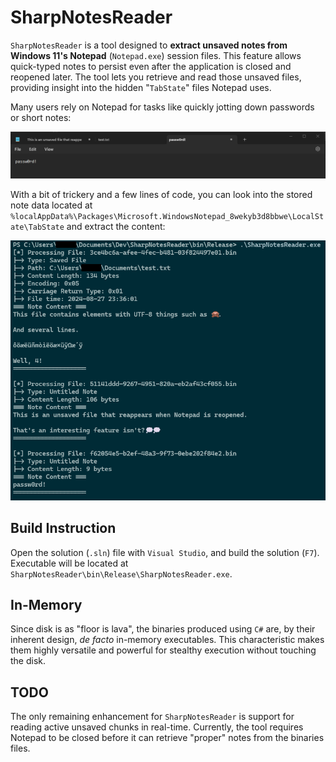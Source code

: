 # SharpNotesReader
`SharpNotesReader` is a tool designed to **extract unsaved notes from Windows 11's Notepad** (`Notepad.exe`) session files. This feature allows quick-typed notes to persist even after the application is closed and reopened later. The tool lets you retrieve and read those unsaved files, providing insight into the hidden "`TabState`" files Notepad uses.

Many users rely on Notepad for tasks like quickly jotting down passwords or short notes:

![notes](./images/notes.png)

With a bit of trickery and a few lines of code, you can look into the stored note data located at `%localAppData%\Packages\Microsoft.WindowsNotepad_8wekyb3d8bbwe\LocalState\TabState` and extract the content:

![example](./images/example.png)

## Build Instruction
Open the solution (`.sln`) file with `Visual Studio`, and build the solution (`F7`). Executable will be located at `SharpNotesReader\bin\Release\SharpNotesReader.exe`. 

## In-Memory
Since disk is as "floor is lava", the binaries produced using `C#` are, by their inherent design, _de facto_ in-memory executables. This characteristic makes them highly versatile and powerful for stealthy execution without touching the disk.

## TODO
The only remaining enhancement for `SharpNotesReader` is support for reading active unsaved chunks in real-time. Currently, the tool requires Notepad to be closed before it can retrieve "proper" notes from the binaries files.